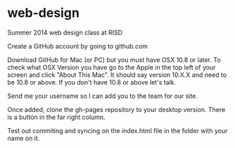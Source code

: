 web-design
==========

Summer 2014 web design class at RISD

Create a GitHub account by going to github.com

Download GitHub for Mac (or PC) but you must have OSX 10.8 or later. To check what OSX Version you have go to the Apple in the top left of your screen and click "About This Mac". It should say version 10.X.X and need to be 10.8 or above. If you don't have 10.8 or above let's talk.

Send me your username so I can add you to the team for our site.

Once added, clone the gh-pages repository to your desktop version. There is a button in the far right column.

Test out commiting and syncing on the index.html file in the folder with your name on it.